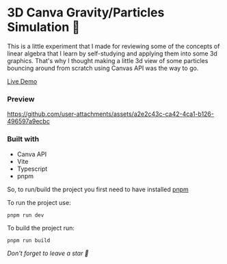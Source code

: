 # 3D Canva Gravity/Particles Simulation 🌠

This is a little experiment that I made for reviewing some of the concepts of linear algebra that I learn by self-studying and applying them into some 3d graphics. That's why I thought making a little 3d view of some particles bouncing around from scratch using Canvas API was the way to go.

[Live Demo](https://3dcanva.netlify.app)

### Preview

https://github.com/user-attachments/assets/a2e2c43c-ca42-4ca1-b126-496597a9ecbc

### Built with

- Canva API
- Vite
- Typescript
- pnpm

So, to run/build the project you first need to have installed [pnpm](https://pnpm.io/es/installation)

To run the project use:

```
pnpm run dev
```

To build the project run:

```
pnpm run build
```

*Don't forget to leave a star 🌟*
